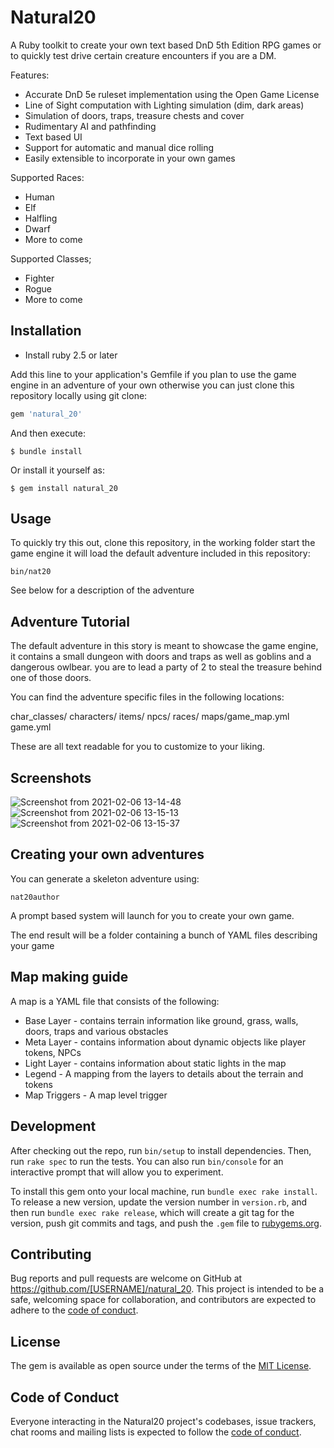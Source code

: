 # Natural20

A Ruby toolkit to create your own text based DnD 5th Edition RPG games or to quickly
test drive certain creature encounters if you are a DM.

Features:
 - Accurate DnD 5e ruleset implementation using the Open Game License
 - Line of Sight computation with Lighting simulation (dim, dark areas)
 - Simulation of doors, traps, treasure chests and cover
 - Rudimentary AI and pathfinding
 - Text based UI
 - Support for automatic and manual dice rolling
 - Easily extensible to incorporate in your own games

 Supported Races:
 - Human
 - Elf
 - Halfling
 - Dwarf
 - More to come

 Supported Classes;
 - Fighter
 - Rogue
 - More to come

## Installation

- Install ruby 2.5 or later

Add this line to your application's Gemfile if you plan to use the game engine in an adventure of your own otherwise you can just clone this repository locally using git clone:

```ruby
gem 'natural_20'
```

And then execute:

    $ bundle install

Or install it yourself as:

    $ gem install natural_20

## Usage

To quickly try this out, clone this repository, in the working folder start the game engine it will
load the default adventure included in this repository:

```
bin/nat20
```

See below for a description of the adventure

## Adventure Tutorial

The default adventure in this story is meant to showcase the game engine,
it contains a small dungeon with doors and traps as well as goblins and a dangerous owlbear.
you are to lead a party of 2 to steal the treasure behind one of those doors.

You can find the adventure specific files in the following locations:

char_classes/
characters/
items/
npcs/
races/
maps/game_map.yml
game.yml

These are all text readable for you to customize to your liking.

## Screenshots

![Screenshot from 2021-02-06 13-14-48](https://user-images.githubusercontent.com/949459/107109725-91212000-687d-11eb-8f59-3ecd2d5efa9e.png)
![Screenshot from 2021-02-06 13-15-13](https://user-images.githubusercontent.com/949459/107109730-941c1080-687d-11eb-94ad-565d4bde5cfd.png)
![Screenshot from 2021-02-06 13-15-37](https://user-images.githubusercontent.com/949459/107109733-95e5d400-687d-11eb-8928-53caad6f9b28.png)


## Creating your own adventures

You can generate a skeleton adventure using:

```
nat20author
```

A prompt based system will launch for you to create your own game.

The end result will be a folder containing a bunch of YAML files describing your game

## Map making guide

A map is a YAML file that consists of the following:

- Base Layer - contains terrain information like ground, grass, walls, doors, traps and various obstacles
- Meta Layer - contains information about dynamic objects like player tokens, NPCs
- Light Layer - contains information about static lights in the map
- Legend - A mapping from the layers to details about the terrain and tokens
- Map Triggers - A map level trigger


## Development

After checking out the repo, run `bin/setup` to install dependencies. Then, run `rake spec` to run the tests. You can also run `bin/console` for an interactive prompt that will allow you to experiment.

To install this gem onto your local machine, run `bundle exec rake install`. To release a new version, update the version number in `version.rb`, and then run `bundle exec rake release`, which will create a git tag for the version, push git commits and tags, and push the `.gem` file to [rubygems.org](https://rubygems.org).

## Contributing

Bug reports and pull requests are welcome on GitHub at https://github.com/[USERNAME]/natural_20. This project is intended to be a safe, welcoming space for collaboration, and contributors are expected to adhere to the [code of conduct](https://github.com/[USERNAME]/natural_20/blob/master/CODE_OF_CONDUCT.md).


## License

The gem is available as open source under the terms of the [MIT License](https://opensource.org/licenses/MIT).

## Code of Conduct

Everyone interacting in the Natural20 project's codebases, issue trackers, chat rooms and mailing lists is expected to follow the [code of conduct](https://github.com/[USERNAME]/natural_20/blob/master/CODE_OF_CONDUCT.md).
